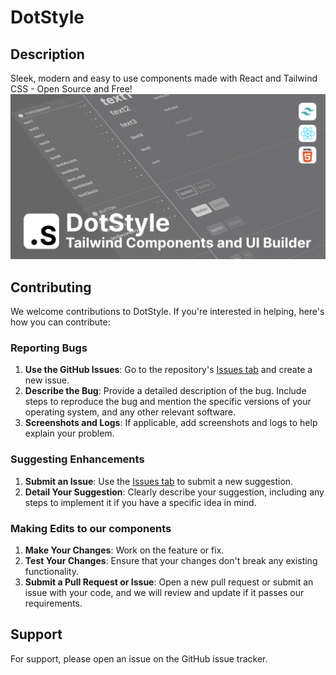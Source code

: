 # DotStyle

## Description
Sleek, modern and easy to use components made with React and Tailwind CSS - Open Source and Free!
![DotStyle Cover](https://github.com/mooncode-labs/dotstyle/blob/main/public/opengraph-image.png)

## Contributing
We welcome contributions to DotStyle. If you're interested in helping, here's how you can contribute:

### Reporting Bugs
1. **Use the GitHub Issues**: Go to the repository's [Issues tab](https://github.com/mooncode-labs/dotstyle/issues) and create a new issue.
2. **Describe the Bug**: Provide a detailed description of the bug. Include steps to reproduce the bug and mention the specific versions of your operating system, and any other relevant software.
3. **Screenshots and Logs**: If applicable, add screenshots and logs to help explain your problem.

### Suggesting Enhancements
1. **Submit an Issue**: Use the [Issues tab](https://github.com/mooncode-labs/dotstyle/issues) to submit a new suggestion.
2. **Detail Your Suggestion**: Clearly describe your suggestion, including any steps to implement it if you have a specific idea in mind.

### Making Edits to our components
1. **Make Your Changes**: Work on the feature or fix.
2. **Test Your Changes**: Ensure that your changes don't break any existing functionality.
3. **Submit a Pull Request or Issue**: Open a new pull request or submit an issue with your code, and we will review and update if it passes our requirements.

## Support
For support, please open an issue on the GitHub issue tracker.
